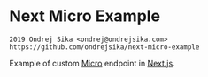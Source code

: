 # Next Micro Example

    2019 Ondrej Sika <ondrej@ondrejsika.com>
    https://github.com/ondrejsika/next-micro-example

Example of custom [Micro](https://github.com/zeit/micro) endpoint in [Next.js](https://github.com/zeit/next.js).

